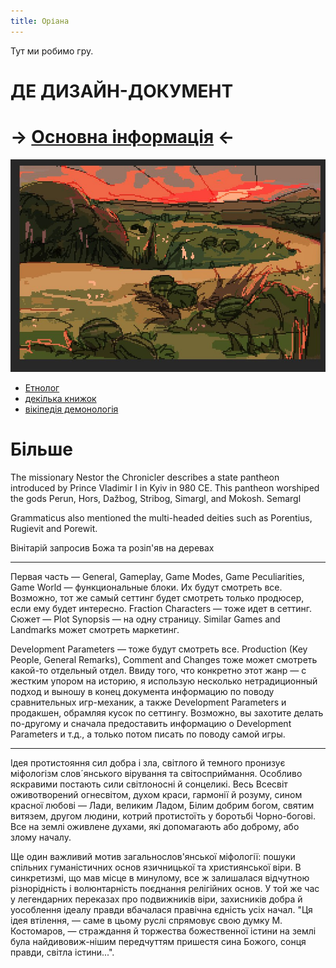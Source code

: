 ```yaml
---
title: Оріана
---
```


Тут ми робимо гру.
# ДЕ ДИЗАЙН-ДОКУМЕНТ

# -> [Основна інформація](/world/_index.md) <-

![поле](pole.jpg)

- [Етнолог](https://ss.etnolog.org.ua/nomeri/)
- [декілька книжок](https://spadok.org.ua/biblioteka/top-10-knyg-z-ukrayinskoyi-mifologiyi)
- [вікіпедія демонологія](https://uk.wikipedia.org/wiki/%D0%A3%D0%BA%D1%80%D0%B0%D1%97%D0%BD%D1%81%D1%8C%D0%BA%D0%B0_%D0%B4%D0%B5%D0%BC%D0%BE%D0%BD%D0%BE%D0%BB%D0%BE%D0%B3%D1%96%D1%8F)

<!-- {{< img src="/me.jpg" width=200px class=left >}} -->

# Більше

The missionary Nestor the Chronicler describes a state pantheon introduced by Prince Vladimir I in Kyiv in 980 CE. This pantheon worshiped the gods Perun, Hors, Dažbog, Stribog, Simargl, and Mokosh.
Semargl

Grammaticus also mentioned the multi-headed deities such as Porentius, Rugievit and Porewit.

Вінітарій запросив Божа та розіп'яв на деревах

---

Первая часть — General, Gameplay, Game Modes, Game Peculiarities, Game World — функциональные блоки. Их будут смотреть все. Возможно, тот же самый сеттинг будет смотреть только продюсер, если ему будет интересно. Fraction Characters — тоже идет в сеттинг. Сюжет — Plot Synopsis — на одну страницу. Similar Games and Landmarks может смотреть маркетинг.

Development Parameters — тоже будут смотреть все. Production (Key People, General Remarks), Comment and Changes тоже может смотреть какой-то отдельный отдел. Ввиду того, что конкретно этот жанр — с жестким упором на историю, я использую несколько нетрадиционный подход и выношу в конец документа информацию по поводу сравнительных игр-механик, а также Development Parameters и продакшен, обрамляя кусок по сеттингу. Возможно, вы захотите делать по-другому и сначала предоставить информацию о Development Parameters и т.д., а  только потом писать по поводу самой игры.

---

Ідея протистояння сил добра і зла, світлого й темного пронизує міфологізм слов´янського вірування та світосприймання. Особливо яскравими постають сили світлоносні й сонцеликі. Весь Всесвіт оживотворений огнесвітом, духом краси, гармонії й розуму, сином красної любові — Лади, великим Ладом, Білим добрим богом, святим витязем, другом людини, котрий протистоїть у боротьбі Чорно-богові. Все на землі оживлене духами, які допомагають або доброму, або злому началу.

Ще один важливий мотив загальнослов'янської міфології: пошуки спільних гуманістичних основ язичницької та християнської віри. В синкретизмі, що мав місце в минулому, все ж залишалася відчутною різнорідність і волюнтарність поєднання релігійних основ. У той же час у легендарних переказах про подвижників віри, захисників добра й уособлення ідеалу правди вбачалася правічна єдність усіх начал. "Ця ідея втілення, — саме в цьому руслі спрямовує свою думку М. Костомаров, — страждання й торжества божественної істини на землі була найдивовиж-нішим передчуттям пришестя сина Божого, сонця правди, світла істини...".
